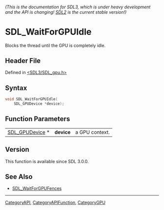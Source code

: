 ###### (This is the documentation for SDL3, which is under heavy development and the API is changing! [SDL2](https://wiki.libsdl.org/SDL2/) is the current stable version!)
# SDL_WaitForGPUIdle

Blocks the thread until the GPU is completely idle.

## Header File

Defined in [<SDL3/SDL_gpu.h>](https://github.com/libsdl-org/SDL/blob/main/include/SDL3/SDL_gpu.h)

## Syntax

```c
void SDL_WaitForGPUIdle(
    SDL_GPUDevice *device);
```

## Function Parameters

|                                  |            |                |
| -------------------------------- | ---------- | -------------- |
| [SDL_GPUDevice](SDL_GPUDevice) * | **device** | a GPU context. |

## Version

This function is available since SDL 3.0.0.

## See Also

- [SDL_WaitForGPUFences](SDL_WaitForGPUFences)

----
[CategoryAPI](CategoryAPI), [CategoryAPIFunction](CategoryAPIFunction), [CategoryGPU](CategoryGPU)

